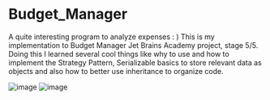 # Budget_Manager
A quite interesting program to analyze  expenses : )
This is my implementation to Budget Manager Jet Brains Academy project, stage 5/5. Doing this I learned several cool things like why to use and how to implement the 
Strategy Pattern, Serializable basics to store relevant data as objects and also how to better use inheritance to organize code.


![image](https://user-images.githubusercontent.com/69851038/153706526-6e6b470d-2443-4170-8c28-a13a698b16dd.png)
![image](https://user-images.githubusercontent.com/69851038/153706547-7fee6eed-9ac7-410c-b1c7-e985c2dc9890.png)







 

